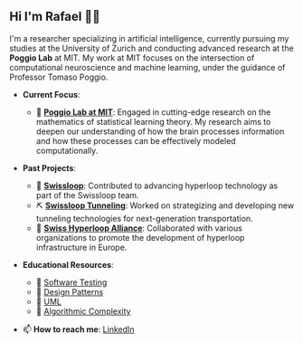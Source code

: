 ## Hi I'm Rafael 👋🏼

I'm a researcher specializing in artificial intelligence, currently pursuing my studies at the University of Zurich and conducting advanced research at the **Poggio Lab** at MIT. My work at MIT focuses on the intersection of computational neuroscience and machine learning, under the guidance of Professor Tomaso Poggio.

- **Current Focus**:
  - 🔬 **[Poggio Lab at MIT](https://poggio-lab.mit.edu/)**: Engaged in cutting-edge research on the mathematics of statistical learning theory. My research aims to deepen our understanding of how the brain processes information and how these processes can be effectively modeled computationally.

- **Past Projects**:
  - 🚀 **[Swissloop](https://swissloop.ch/)**: Contributed to advancing hyperloop technology as part of the Swissloop team.
  - ⛏ **[Swissloop Tunneling](https://swisslooptunneling.ch/)**: Worked on strategizing and developing new tunneling technologies for next-generation transportation.
  - 🤝 **[Swiss Hyperloop Alliance](https://swissloop.ch/partners/)**: Collaborated with various organizations to promote the development of hyperloop infrastructure in Europe.

- **Educational Resources**:
  - 📕 [Software Testing](https://radubauzh.github.io/Software-Testing/)
  - 📗 [Design Patterns](https://radubauzh.github.io/Design-Patterns/)
  - 📘 [UML](https://radubauzh.github.io/UML/)
  - 📙 [Algorithmic Complexity](https://radubauzh.github.io/Algorithmic-complexity/)

- 📫 **How to reach me**: [LinkedIn](https://www.linkedin.com/in/rafael-dubach/)

